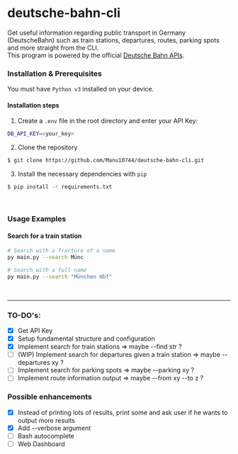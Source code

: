# deutsche-bahn-cli

Get useful information regarding public transport in Germany (DeutscheBahn) such as train stations, departures, routes, parking spots and more straight from the CLI.
<br>
This program is powered by the official [Deutsche Bahn APIs](https://developer.deutschebahn.com/store/apis/list).
<br>

### Installation & Prerequisites
You must have `Python v3` installed on your device.

#### Installation steps
1. Create a `.env` file in the root directory and enter your API Key:
```bash
DB_API_KEY=<your_key>
```   

2. Clone the repository
```bash
$ git clone https://github.com/Manu10744/deutsche-bahn-cli.git
 ```

3. Install the necessary dependencies with `pip`
```bash
$ pip install -r requirements.txt
```

<br>

### Usage Examples
#### Search for a train station
```bash
# Search with a fracture of a name
py main.py --search Münc

# Search with a full name
py main.py --search "München Hbf"
```

<br>
<hr>

### TO-DO's:
- [X] Get API Key
- [X] Setup fundamental structure and configuration
- [X] Implement search for train stations => maybe --find str ?
- [ ] (WIP) Implement search for departures given a train station => maybe --departures xy ?
- [ ] Implement search for parking spots => maybe --parking xy ?
- [ ] Implement route information output => maybe --from xy --to z ?

### Possible enhancements 
- [X] Instead of printing lots of results, print some and ask user if he wants to output more results
- [X] Add --verbose argument
- [ ] Bash autocomplete
- [ ] Web Dashboard

